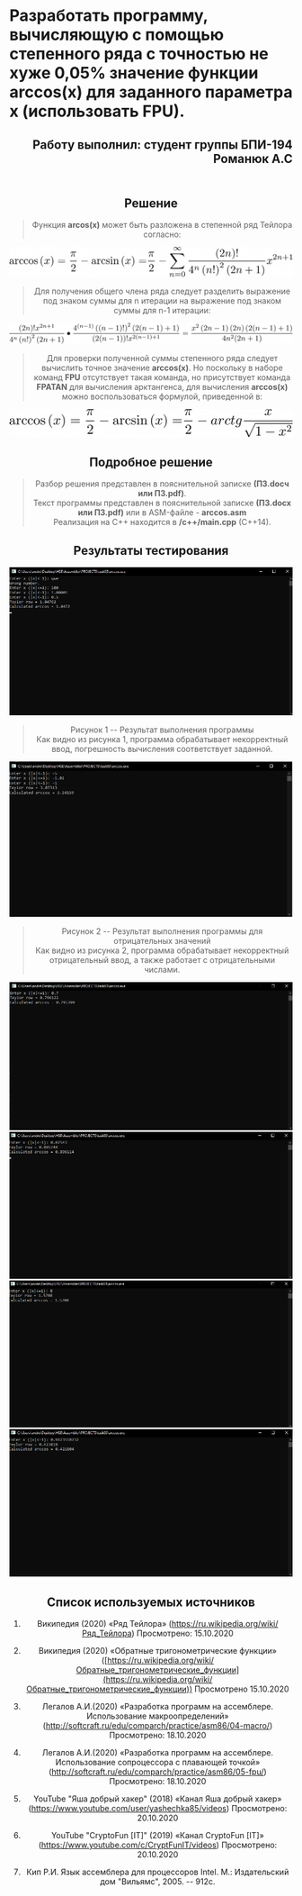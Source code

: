 # Разработать программу, вычисляющую с помощью степенного ряда с точностью не хуже 0,05% значение функции arccos(х) для заданного параметра x (использовать FPU).

<div align="right">

##  Работу выполнил: студент группы БПИ-194 Романюк А.С <br><br>

</div>

<div align="center">

## Решение

> Функция <b>arcos(x)</b> может быть разложена в степенной ряд Тейлора
согласно:

![](.//media//image4.png)

> Для получения общего члена ряда следует разделить выражение под знаком
суммы для n итерации на выражение под знаком суммы для n-1 итерации:

![](.//media//image3.png)

> Для проверки полученной суммы степенного ряда следует вычислить точное
значение <b>arccos(х)</b>. Но поскольку в наборе команд <b>FPU</b> отсутствует такая
команда, но присутствует команда <b>FPATAN</b> для вычисления арктангенса, для
вычисления <b>arccos(х)</b> можно воспользоваться формулой, приведенной в:

![](.//media//image5.png)

## Подробное решение
> Разбор решения представлен в пояснительной записке <b>(ПЗ.docч или ПЗ.pdf)</b>.<br>
> Текст программы представлен в пояснительной записке <b>(ПЗ.docx или ПЗ.pdf)</b> или в ASM-файле - <b>arccos.asm</b><br>
> Реализация на С++ находится в <b>/c++/main.cpp</b> (C++14).
## Результаты тестирования



![](.//media/image1.png)
> Рисунок 1 ­-- Результат выполнения программы <br>
> Как видно из рисунка 1, программа обрабатывает некорректный ввод,
погрешность вычисления соответствует заданной.

![](.//media/image2.png)

> Рисунок 2 ­-- Результат выполнения программы для отрицательных значений <br>
> Как видно из рисунка 2, программа обрабатывает некорректный
отрицательный ввод, а также работает с отрицательными числами.

![](.//media/image6.png)
![](.//media/image7.png)
![](.//media/image8.png)
![](.//media/image9.png)


## Список используемых источников

1. Википедия (2020) «Ряд Тейлора»
    (https://ru.wikipedia.org/wiki/Ряд_Тейлора) Просмотрено: 15.10.2020

2. Википедия (2020) «Обратные тригонометрические функции»
    ([https://ru.wikipedia.org/wiki/Обратные_тригонометрические_функции](https://ru.wikipedia.org/wiki/Обратные_тригонометрические_функции))
    Просмотрено 15.10.2020

3. Легалов А.И.(2020) «Разработка программ на ассемблере. Использование
    макроопределений»
    (<http://softcraft.ru/edu/comparch/practice/asm86/04-macro/>)
    Просмотрено: 18.10.2020

4. Легалов А.И.(2020) «Разработка программ на ассемблере. Использование
    сопроцессора с плавающей точкой»
    (http://softcraft.ru/edu/comparch/practice/asm86/05-fpu/)
    Просмотрено: 18.10.2020

5. YouTube "Яша добрый хакер" (2018) «Канал Яша добрый хакер»
    (<https://www.youtube.com/user/yashechka85/videos>) Просмотрено:
    20.10.2020

6. YouTube "CryptoFun \[IT\]" (2019) «Канал CryptoFun \[IT\]»
    (<https://www.youtube.com/c/CryptFunIT/videos>) Просмотрено:
    20.10.2020

7.  Кип Р.И. Язык ассемблера для процессоров Intel. М.: Издательский дом
    "Вильямс", 2005. -- 912с.
